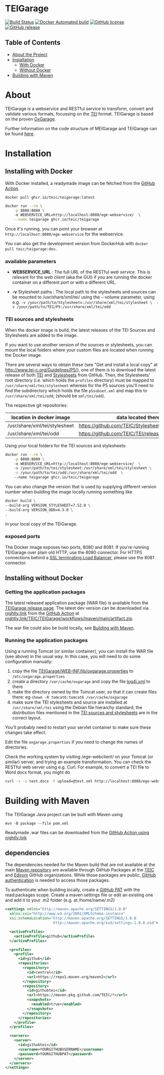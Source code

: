# TEIGarage

[![Build Status](https://github.com/TEIC/TEIGarage/actions/workflows/maven.yml/badge.svg)](https://github.com/TEIC/TEIGarage/actions/workflows/maven.yml)
[![Docker Automated build](https://github.com/TEIC/TEIGarage/actions/workflows/docker.yml/badge.svg)](https://github.com/TEIC/TEIGarage/actions/workflows/docker.yml)
[![GitHub license](https://img.shields.io/github/license/teic/TEIGarage.svg)](https://github.com/TEIC/TEIGarage/blob/main/LICENSE)
[![GitHub release](https://img.shields.io/github/v/release/TEIC/TEIGarage.svg)](https://github.com/TEIC/TEIGarage/releases)

<!-- TABLE OF CONTENTS -->
## Table of Contents

* [About the Project](#about)
* [Installation](#installation)
    * [With Docker](#installing-with-docker)
    * [Without Docker](#installing-without-docker)
* [Building with Maven](#building-with-maven)


# About

TEIGarage is a webservice and RESTful service to transform, convert and validate various formats, focussing on the [TEI](https://tei-c.org/) format.
TEIGarage is based on the proven [OxGarage](https://github.com/TEIC/oxgarage). 

Further information on the code structure of MEIGarage and TEIGarage can be found [here](https://github.com/Edirom/MEIGarage/blob/main/doc/code-structure.md).

# Installation

## Installing with Docker

With Docker installed, a readymade image can be fetched from the [GitHub Action](https://github.com/TEIC/TEIGarage/blob/main/.github/workflows/docker.yml).

`docker pull ghcr.io/teic/teigarage:latest`

```bash
docker run --rm \
    -p 8080:8080 \   
    -e WEBSERVICE_URL=http://localhost:8080/ege-webservice/  \
    --name teigarage ghcr.io/teic/teigarage
```

Once it's running, you can point your browser at `http://localhost:8080/ege-webservice` for the webservice.

You can also get the development version from DockerHub with `docker pull teic/teigarage:dev`.

### available parameters

* **WEBSERVICE_URL** : The full URL of the RESTful *web service*. This is relevant for the *web client* (aka the GUI) if you are running the docker container on a different port or with a different URL.

* **-v** Stylesheet paths : The local path to the stylesheets and sources can be mounted to /usr/share/xml/tei/ using the --volume parameter, using e.g.  `-v /your/path/to/Stylesheets:/usr/share/xml/tei/stylesheet \ 
    -v /your/path/to/TEI/P5:/usr/share/xml/tei/odd`

### TEI sources and stylesheets

When the docker image is build, the latest releases of the TEI Sources and Stylesheets are added to the image.

If you want to use another version of the sources or stylesheets, you can mount the local folders where your custom files are located when running the Docker image. 

There are several ways to obtain these (see "Get and install a local copy" at http://www.tei-c.org/Guidelines/P5/), 
one of them is to download the latest release of both 
[TEI](https://github.com/TEIC/TEI/releases) and [Stylesheets](https://github.com/TEIC/Stylesheets/releases) from GitHub. 
Then, the Stylesheets' root directory (i.e. which holds the `profiles` directory) must be mapped to `/usr/share/xml/tei/stylesheet` whereas for the 
P5 sources you'll need to find the subdirectory which holds the file `p5subset.xml` and map this to `/usr/share/xml/tei/odd`; (should be `xml/tei/odd`).

The respective git repositories:

| location in docker image | data located there |
| --------------- | --------------- | 
| /usr/share/xml/tei/stylesheet |  https://github.com/TEIC/Stylesheets/releases/latest | 
| /usr/share/xml/tei/odd | https://github.com/TEIC/TEI/releases/latest |

Using your local folders for the TEI sources and stylesheets: 

```bash
docker run --rm \
    -p 8080:8080 \   
    -e WEBSERVICE_URL=http://localhost:8080/ege-webservice/  \  
    -v /your/path/to/tei/stylesheet:/usr/share/xml/tei/stylesheet \
    -v /your/path/to/tei/odd:/usr/share/xml/tei/odd  \    
    --name teigarage ghcr.io/teic/teigarage
```

You can also change the version that is used by supplying different version number when building the image locally running something like

```bash
docker build \
--build-arg VERSION_STYLESHEET=7.52.0 \
--build-arg VERSION_ODD=4.3.0 \
.
```

in your local copy of the TEIGarage. 
  
### exposed ports

The Docker image exposes two ports, 8080 and 8081. If you're running TEIGarage over plain old HTTP, use the 8080 connector. 
For HTTPS connections behind a 
[SSL terminating Load Balancer](https://creechy.wordpress.com/2011/08/22/ssl-termination-load-balancers-java/), please use the 8081 connector.

## Installing without Docker

### Getting the application packages

The latest released application package (WAR file) is available from the [TEIGarage release page](https://github.com/TEIC/TEIGarage/releases). 
The latest dev version can be downloaded via [nightly.link](https://nightly.link/) from the [GitHub Action](https://github.com/TEIC/TEIGarage/blob/main/.github/workflows/maven.yml) at [nightly.link/TEIC/TEIGarage/workflows/maven/main/artifact.zip](https://nightly.link/TEIC/TEIGarage/workflows/maven/main/artifact.zip).

The war file could also be build locally, see [Building with Maven](#building-with-maven). 

### Running the application packages

Using a running Tomcat (or similar container), you can install the WAR file (see above) in the usual way. In this case, you will need to do some configuration manually:

 1.   copy the file [TEIGarage/WEB-INF/lib/oxgarage.properties](https://github.com/TEIC/TEIGarage/blob/main/src/main/webapp/WEB-INF/lib/oxgarage.properties) to `/etc/oxgarage.properties`
 2.   create a directory `/var/cache/oxgarage` and copy the file [log4j.xml](https://github.com/TEIC/TEIGarage/blob/main/log4j.xml) to there
 3.   make the directory owned by the Tomcat user, so that it can create files there: eg `chown -R tomcat6:tomcat6 /var/cache/oxgarage`
 4.   make sure the TEI stylesheets and source are installed at `/usr/share/xml/tei` using the Debian file hierarchy standard; the distribution files mentioned in the [TEI sources and stylesheets](#tei-sources-and-stylesheets) are in the correct layout.

You'll probably need to restart your servlet container to make sure these changes take effect.

Edit the file `oxgarage.properties` if you need to change the names of directories.

Check the working system by visiting /ege-webclient/ on your Tomcat (or similar) server, and trying an example transformation. You can check the RESTful web server using e.g. Curl. For example, to convert a TEI file to Word docx format, you might do

```bash
curl -s -o test.docx -F upload=@test.xml http://localhost:8080/ege-webservice/Conversions/TEI%3Atext%3Axml/docx%3Aapplication%3Avnd.openxmlformats-officedocument.wordprocessingml.document
```

# Building with Maven

The TEIGarage Java project can be built with Maven using

`mvn -B package --file pom.xml`

Readymade .war files can be downloaded from the [GitHub Action using nightly.link](https://nightly.link/TEIC/TEIGarage/workflows/maven/main/artifact.zip)

## dependencies

The dependencies needed for the Maven build that are not available at the main [Maven repository](https://mvnrepository.com/) are available through GitHub Packages at the [TEIC](https://github.com/orgs/TEIC/packages) and [Edirom](https://github.com/orgs/Edirom/packages) GitHub organizations. While those packages are public, [GitHub authentication](https://docs.github.com/en/packages/working-with-a-github-packages-registry/working-with-the-apache-maven-registry#installing-a-package) is needed to access those packages.

To authenticate when building locally, create a [GitHub PAT](https://docs.github.com/en/authentication/keeping-your-account-and-data-secure/creating-a-personal-access-token) with the read:packages scope. Create a maven settings file or edit an existing one and add it to your .m2 folder (e.g. at /home/name/.m2)

```xml
<settings xmlns="http://maven.apache.org/SETTINGS/1.0.0"
  xmlns:xsi="http://www.w3.org/2001/XMLSchema-instance"
  xsi:schemaLocation="http://maven.apache.org/SETTINGS/1.0.0
                      http://maven.apache.org/xsd/settings-1.0.0.xsd">

  <activeProfiles>
    <activeProfile>github</activeProfile>
  </activeProfiles>

  <profiles>
    <profile>
      <id>github</id>
      <repositories>
        <repository>
          <id>central</id>
          <url>https://repo1.maven.org/maven2</url>
        </repository>
        <repository>
          <id>githubtei</id>
          <url>https://maven.pkg.github.com/TEIC/*</url>
          <snapshots>
            <enabled>true</enabled>
          </snapshots>
        </repository>
      </repositories>
    </profile>
  </profiles>

  <servers>
    <server>
      <id>githubtei</id>
      <username>YOURGITHUBUSERNAME</username>
      <password>YOURGITHUBPAT</password>
    </server>
  </servers>
</settings>

```

